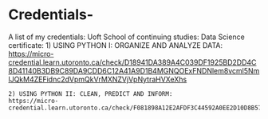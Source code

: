 # Credentials-
A list of my credentials:
  Uoft School of continuing studies: Data Science certificate:
    1) USING PYTHON I: ORGANIZE AND ANALYZE DATA:
    https://micro-credential.learn.utoronto.ca/check/D18941DA389A4C039DF1925BD2DD4C8D41140B3DB9C89DA9CDD6C12A41A9D1B4MGNQOExFNDNlem8vcml5NmlJQkM4ZEFidnc2dVpmQkVrMXNZVjVpNytraHVXeXhs
    
    2) USING PYTHON II: CLEAN, PREDICT AND INFORM:
    https://micro-credential.learn.utoronto.ca/check/F081898A12E2AFDF3C44592A0EE2D10D8B571E9FB69605C46A2964BBFA66BCCEVVJBc2hpbGlHamVRbmdTQmlRNzBnNEpIWmUyTXF0cVdVcC82THlwVy9Lc0NlcWpL
  
